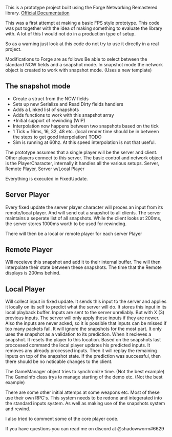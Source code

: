 

This is a prototype project built using the Forge Networking Remastered library.
[Official Documentation](http://docs.forgepowered.com/)


This was a first attempt at making a basic FPS style prototype.
This code was put together with the idea of making something to evaluate the library with.
A lot of this I would not do in a production type of setup. 

So as a warning just look at this code do not try to use it directly in a real project.

Modifications to Forge are as follows
Be able to select between the standard NCW fields and a snapshot mode.
In snapshot mode the network object is created to work with snapshot mode. (Uses a new template)

## The snapshot mode 
- Create a struct from the NCW fields
- Sets up new Serialize and Read Dirty fields handlers
- Adds a Linked list of snapshots
- Adds functions to work with this snapshot array
- *Initial support of rewinding (WIP)
- Interpolation now happens between two snapshots based on the tick
- 1 Tick = 16ms, 16, 32, 48 etc. (local render time should be in between the steps to get good interpolation) TODO
- Sim is running at 60hz. At this speed interpolation is not that useful.

The prototype assumes that a single player will be the server and client. Other players connect to this server.
The basic control and network object is the PlayerCharacter, internally it handles all the various setups.
Server, Remote Player, Server w/Local Player 

Everything is executed in FixedUpdate.

## Server Player
Every fixed update the server player character will proces an input from its remote/local player.
And will send out a snapshot to all clients.
The server maintains a seperate list of all snapshots. While the client looks at 200ms, the server stores 1000ms worth to be used for rewinding.

There will then be a local or remote player for each server Player

## Remote Player
Will receieve this snapshot and add it to their internal buffer.
The will then interpolate their state between these snapshots. The time that the Remote displays is 200ms behind.

## Local Player 
Will collect input in fixed update.
It sends this input to the server and applies it locally on its self to predict what the server will do. 
It stores this input in its local playback buffer.
Inputs are sent to the server unreliably. But with X (3) previous inputs. The server will only apply these inputs if they are newer.
Also the inputs are never acked, so it is possible that inputs can be missed if too many packets fail.
It will ignore the snapshots for the most part. It only uses the snapshot as a validation to its prediction.
When it recieves a snapshot. It resets the player to this location. Based on the snapshots last proccesed command the local player updates his predicted inputs.
It removes any already processed inputs. Then it will replay the remaining inputs on top of the snapshot state.
If the prediction was successful, then there should be no noticable changes to the client.

The GameManager object tries to synchronize time. (Not the best example)
The GameInfo class trys to manage starting of the demo etc. (Not the best example)


There are some other initial attemps at some weapons etc.
Most of these use their own RPC's. This system needs to be redone and integerated into the standard inputs system.
As well as making use of the snapshots system and rewind.

I also tried to comment some of the core player code.

If you have questions you can read me on discord at @shadowworm#6629
